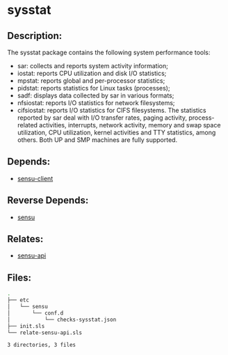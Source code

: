 # sysstat

## Description:

The sysstat package contains the following system performance tools:
- sar: collects and reports system activity information;
- iostat: reports CPU utilization and disk I/O statistics;
- mpstat: reports global and per-processor statistics;
- pidstat: reports statistics for Linux tasks (processes);
- sadf: displays data collected by sar in various formats;
- nfsiostat: reports I/O statistics for network filesystems;
- cifsiostat: reports I/O statistics for CIFS filesystems.
The statistics reported by sar deal with I/O transfer rates, paging activity, process-related activities, interrupts, network activity, memory and swap space utilization, CPU utilization, kernel activities and TTY statistics, among others. Both UP and SMP machines are fully supported.

## Depends:

  -  [sensu-client](/salt/sensu-client)

## Reverse Depends:

  -  [sensu](/salt/sensu)

## Relates:

  -  [sensu-api](/salt/sensu-api)

## Files:

```bash
.
├── etc
│   └── sensu
│       └── conf.d
│           └── checks-sysstat.json
├── init.sls
└── relate-sensu-api.sls

3 directories, 3 files
```
